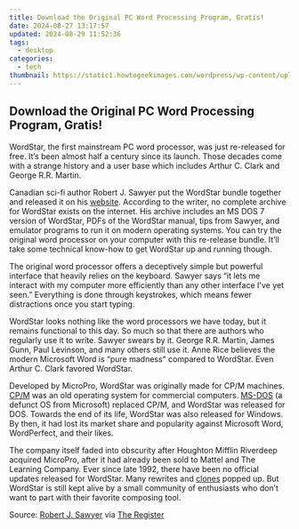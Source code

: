 ```yaml
---
title: Download the Original PC Word Processing Program, Gratis!
date: 2024-08-27 13:17:57
updated: 2024-08-29 11:52:36
tags:
  - desktop
categories:
  - tech
thumbnail: https://static1.howtogeekimages.com/wordpress/wp-content/uploads/2024/08/wordstar-under-vdosplus.png
---
```


## Download the Original PC Word Processing Program, Gratis!

WordStar, the first mainstream PC word processor, was just re-released for free. It’s been almost half a century since its launch. Those decades come with a strange history and a user base which includes Arthur C. Clark and George R.R. Martin.

 Canadian sci-fi author Robert J. Sawyer put the WordStar bundle together and released it on his [website](https://sfwriter.com/blog/?p=5806). According to the writer, no complete archive for WordStar exists on the internet. His archive includes an MS DOS 7 version of WordStar, PDFs of the WordStar manual, tips from Sawyer, and emulator programs to run it on modern operating systems. You can try the original word processor on your computer with this re-release bundle. It’ll take some technical know-how to get WordStar up and running though.

 The original word processor offers a deceptively simple but powerful interface that heavily relies on the keyboard. Sawyer says “it lets me interact with my computer more efficiently than any other interface I've yet seen.” Everything is done through keystrokes, which means fewer distractions once you start typing.

 WordStar looks nothing like the word processors we have today, but it remains functional to this day. So much so that there are authors who regularly use it to write. Sawyer swears by it. George R.R. Martin, James Gunn, Paul Levinson, and many others still use it. Anne Rice believes the modern Microsoft Word is “pure madness" compared to WordStar. Even Arthur C. Clark favored WordStar.

 Developed by MicroPro, WordStar was originally made for CP/M machines. [CP/M](https://video-capture.techidaily.com/brisksnatch-slowframe-capture/) was an old operating system for commercial computers. [MS-DOS](https://easy-unlock-android.techidaily.com/in-2024-how-to-unlock-nubia-red-magic-8s-pro-phone-without-pin-by-drfone-android/) (a defunct OS from Microsoft) replaced CP/M, and WordStar was released for DOS. Towards the end of its life, WordStar was also released for Windows. By then, it had lost its market share and popularity against Microsoft Word, WordPerfect, and their likes.

 The company itself faded into obscurity after Houghton Mifflin Riverdeep acquired MicroPro, after it had already been sold to Mattel and The Learning Company. Ever since late 1992, there have been no official updates released for WordStar. Many rewrites and [clones](https://fox-hovers.techidaily.com/artists-playground-the-prime-6-platforms-for-nft-creation-for-2024/) popped up. But WordStar is still kept alive by a small community of enthusiasts who don’t want to part with their favorite composing tool.

 Source: [Robert J. Sawyer](https://sfwriter.com/blog/?p=5806) via [The Register](https://www.theregister.com/2024/08/06/wordstar%5F7%5Fthe%5Flast%5Fever/)

<ins class="adsbygoogle"
     style="display:block"
     data-ad-format="autorelaxed"
     data-ad-client="ca-pub-7571918770474297"
     data-ad-slot="1223367746"></ins>



<ins class="adsbygoogle"
     style="display:block"
     data-ad-client="ca-pub-7571918770474297"
     data-ad-slot="8358498916"
     data-ad-format="auto"
     data-full-width-responsive="true"></ins>
